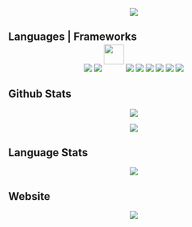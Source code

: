 <p align='center'><a href="#"><img height=auto width=auto src="https://discord.c99.nl/widget/theme-1/744550428183887883.png"/></a></p>

## Languages | Frameworks
<p align="center">
    
<img src="https://img.icons8.com/color/48/javascript.png">
<img src="https://img.icons8.com/color/48/nodejs.png">
<img style="width: 40px; height: 40px; position: relative; top:-15px;"src="https://upload.wikimedia.org/wikipedia/commons/thumb/9/91/Electron_Software_Framework_Logo.svg/256px-Electron_Software_Framework_Logo.svg.png?20190331235051"/>
<img src="https://img.icons8.com/color/48/c-plus-plus-logo.png">
    <img src="https://img.icons8.com/external-tal-revivo-shadow-tal-revivo/48/external-html-5-is-a-software-solution-stack-that-defines-the-properties-and-behaviors-of-web-page-logo-shadow-tal-revivo.png">
<img src="https://img.icons8.com/color/48/css3.png">
    <img src="https://img.icons8.com/fluency/48/console.png">
    <img src="https://img.icons8.com/color/48/python.png">
    <img src="https://img.icons8.com/color/48/java-coffee-cup-logo.png">
    
</p>

## Github Stats
<p align="center">
    <a>
        <img src="https://github-readme-streak-stats.herokuapp.com/?user=MrFiend179&theme=black-ice&hide_border=true&stroke=0000&background=060A0CD0">    
    </a>
</p>
<p align="center">
    <a>
        <img src="https://github-readme-stats.vercel.app/api?username=MrFiend179&show_icons=true&count_private=true&theme=react&hide_border=true&bg_color=060A0CD0">    
    </a>
</p>

## Language Stats

<p align="center">
    <a>
        <img src="https://github-readme-stats.vercel.app/api/top-langs/?username=MrFiend179&langs_count=8&count_private=true&layout=compact&theme=react&hide_border=true&bg_color=0D1117">    
    </a>
</p>

## Website
<p align="center">
    <a  href="https://flubel.cf">
        <img src="https://www.flubel.cf/mlg2m-removebg-preview.png">
    </a>
 </p>
